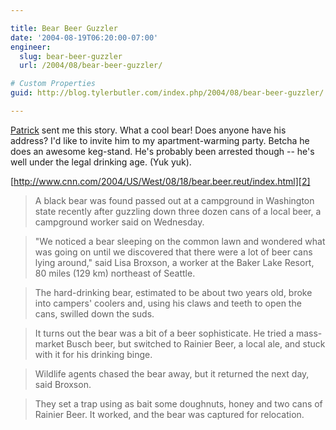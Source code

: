 ```yaml
---

title: Bear Beer Guzzler
date: '2004-08-19T06:20:00-07:00'
engineer:
  slug: bear-beer-guzzler
  url: /2004/08/bear-beer-guzzler/

# Custom Properties
guid: http://blog.tylerbutler.com/index.php/2004/08/bear-beer-guzzler/

---
```


[Patrick][1] sent me this story. What a cool bear! Does anyone have his
address? I'd like to invite him to my apartment-warming party. Betcha he does
an awesome keg-stand. He's probably been arrested though -- he's well under the
legal drinking age. (Yuk yuk).

  
[http://www.cnn.com/2004/US/West/08/18/bear.beer.reut/index.html][2]

  

> A black bear was found passed out at a campground in Washington state
recently after guzzling down three dozen cans of a local beer, a campground
worker said on Wednesday.

> "We noticed a bear sleeping on the common lawn and wondered what was going on
until we discovered that there were a lot of beer cans lying around," said
Lisa Broxson, a worker at the Baker Lake Resort, 80 miles (129 km) northeast
of Seattle.

> The hard-drinking bear, estimated to be about two years old, broke into
campers' coolers and, using his claws and teeth to open the cans, swilled down
the suds.

> It turns out the bear was a bit of a beer sophisticate. He tried a mass-market
Busch beer, but switched to Rainier Beer, a local ale, and stuck with it for
his drinking binge.

> Wildlife agents chased the bear away, but it returned the next day, said
Broxson.

> They set a trap using as bait some doughnuts, honey and two cans of Rainier
Beer. It worked, and the bear was captured for relocation.

   [1]: http://patrick.wagstrom.net/
   [2]: http://www.cnn.com/2004/US/West/08/18/bear.beer.reut/index.html
